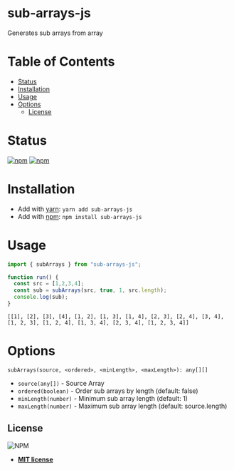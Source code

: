<!-- omit in toc -->
# sub-arrays-js

Generates sub arrays from array

<!-- omit in toc -->
# Table of Contents
- [Status](#status)
- [Installation](#installation)
- [Usage](#usage)
- [Options](#options)
  - [License](#license)

# Status

[![npm](https://img.shields.io/npm/v/sub-arrays-js)](https://www.npmjs.com/package/sub-arrays-js)
[![npm](https://img.shields.io/npm/l/sub-arrays-js)](#license)

# Installation

- Add with [yarn](https://yarnpkg.com/): `yarn add sub-arrays-js`
- Add with [npm](https://www.npmjs.com/): `npm install sub-arrays-js`

# Usage

```js
import { subArrays } from "sub-arrays-js";

function run() {
  const src = [1,2,3,4];
  const sub = subArrays(src, true, 1, src.length);
  console.log(sub);
}
```

```
[[1], [2], [3], [4], [1, 2], [1, 3], [1, 4], [2, 3], [2, 4], [3, 4], [1, 2, 3], [1, 2, 4], [1, 3, 4], [2, 3, 4], [1, 2, 3, 4]]
```

# Options
```
subArrays(source, <ordered>, <minLength>, <maxLength>): any[][]
```

- `source(any[])` - Source Array
- `ordered(boolean)` - Order sub arrays by length (default: false)
- `minLength(number)` - Minimum sub array length (default: 1)
- `maxLength(number)` - Maximum sub array length (default: source.length)


## License

![NPM](https://img.shields.io/npm/l/sub-arrays-js)

- **[MIT license](http://opensource.org/licenses/mit-license.php)**